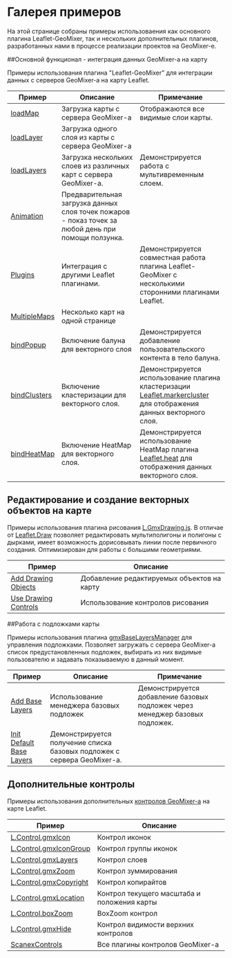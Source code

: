 # Галерея примеров

На этой странице собраны примеры использоваения как основного плагина Leaflet-GeoMixer, так и нескольких дополнительных плагинов, разработанных нами в процессе реализации проектов на GeoMixer-е.

##Основной функционал - интеграция данных GeoMixer-а на карту

Примеры использования плагина "Leaflet-GeoMixer" для интеграции данных с серверов GeoMixer-а на карту Leaflet.

Пример|Описание|Примечание
------|---------|-----------
[loadMap](http://ScanEx.github.com/Leaflet-GeoMixer/examples/GeoMixerMap.html)| Загрузка карты с сервера GeoMixer-а| Отображаются все видимые слои карты.
[loadLayer](http://ScanEx.github.com/Leaflet-GeoMixer/examplesV2/satelliteLayer.html)| Загрузка одного слоя из карты с сервера GeoMixer-а|
[loadLayers](http://ScanEx.github.com/Leaflet-GeoMixer/examples/GMXLayerLeaflet.html)| Загрузка нескольких слоев из различных карт с сервера GeoMixer-а.| Демонстрируется работа с мультивременным слоем.
[Animation](http://ScanEx.github.com/Leaflet-GeoMixer/examples/Animation.html)| Предварительная загрузка данных слоя точек пожаров - показ точек за любой день при помощи ползунка.
[Plugins](http://ScanEx.github.com/Leaflet-GeoMixer/examples/Plugins.html)| Интеграция с другими Leaflet плагинами.| Демонстрируется совместная работа плагина Leaflet-GeoMixer с несколькими сторонними плагинами Leaflet.
[MultipleMaps](http://ScanEx.github.com/Leaflet-GeoMixer/examples/MultipleMaps.html)| Несколько карт на одной странице
[bindPopup](http://ScanEx.github.com/Leaflet-GeoMixer/examplesV2/bindPopup.html)| Включение балуна для векторного слоя| Демонстрируется добавление пользовательского контента в тело балуна.
[bindClusters](http://ScanEx.github.com/Leaflet-GeoMixer/examples/bindClusters.html)| Включение кластеризации для векторного слоя.| Демонстрируется использование плагина кластеризации [Leaflet.markercluster](https://github.com/Leaflet/Leaflet.markercluster) для отображения данных векторного слоя.
[bindHeatMap](http://ScanEx.github.com/Leaflet-GeoMixer/examples/bindHeatMap.html)| Включение HeatMap для векторного слоя.|  Демонстрируется использование HeatMap плагина [Leaflet.heat](https://github.com/Leaflet/Leaflet.heat) для отображения данных векторного слоя.

## Редактирование и создание векторных объектов на карте

Примеры использования плагина рисования [L.GmxDrawing.js](https://github.com/ScanEx/gmxDrawing). В отличае от [Leaflet.Draw](https://github.com/Leaflet/Leaflet.draw) позволяет редактировать мультиполигоны и полигоны с дырками, имеет возможность дорисовывать линии после первичного создания. Оптимизирован для работы с большими геометриями.

Пример|Описание
------|---------
[Add Drawing Objects](http://scanex.github.io/gmxDrawing/examples/addDrawingObjects.html)| Добавление редактируемых объектов на карту
[Use Drawing Controls](http://scanex.github.io/gmxDrawing/examples/useDrawingControls.html)| Использование контролов рисования

##Работа с подложками карты

Примеры использования плагина [gmxBaseLayersManager](https://github.com/ScanEx/Leaflet.gmxBaseLayersManager) для управления подложками. Позволяет загружать с сервера GeoMixer-а список предустановленных подложек, выбирать из них видимые пользователю и задавать показываемую в данный момент.

Пример|Описание|Примечание
------|---------|-----------
[Add Base Layers](http://scanex.github.io/Leaflet.gmxBaseLayersManager/examples/BaseLayerManager.html)| Использование менеджера базовых подложек| Демонстрируется добавление базовых подложек через менеджер базовых подложек.
[Init Default Base Layers](http://scanex.github.io/Leaflet.gmxBaseLayersManager/examples/BaseLayersManagerInit.html)| Демонстрируется получение списка базовых подложек с сервера GeoMixer-а.|

<!--
##Плагин [leaflet-boundary-canvas](https://github.com/aparshin/leaflet-boundary-canvas)

Пример|Описание
------|---------
[canvas-boundary-edit](http://aparshin.github.io/leaflet-boundary-canvas/examples/canvas-boundary-edit.html)| Draw boundary of a raster layer yourself
[canvas-boundary](http://aparshin.github.io/leaflet-boundary-canvas/examples/canvas-boundary.html)| A multipolygon with holes as a border

##Плагин [Leaflet.imageTransform](https://github.com/ScanEx/Leaflet.imageTransform)

Пример|Описание
------|---------
[Landsat8](http://scanex.github.io/Leaflet.imageTransform/examples/Landsat8.html)| Снимки Landsat|
[Editing](http://scanex.github.io/Leaflet.imageTransform/examples/Editing.html)| Перепривязка снимка|
-->
## Дополнительные контролы

Примеры использования дополнительных [контролов GeoMixer-а](https://github.com/ScanEx/gmxControls) на карте Leaflet.

Пример|Описание
------|---------
[L.Control.gmxIcon](http://scanex.github.io/gmxControls/examples/L.Control.gmxIcon.html)| Контрол иконок
[L.Control.gmxIconGroup](http://scanex.github.io/gmxControls/examples/L.Control.gmxIconGroup.html)| Контрол группы иконок
[L.Control.gmxLayers](http://scanex.github.io/gmxControls/examples/L.Control.gmxLayers.html)| Контрол слоев
[L.Control.gmxZoom](http://scanex.github.io/gmxControls/examples/L.Control.gmxZoom.html)| Контрол зуммирования
[L.Control.gmxCopyright](http://scanex.github.io/gmxControls/examples/L.Control.gmxCopyright.html)| Контрол копирайтов
[L.Control.gmxLocation](http://scanex.github.io/gmxControls/examples/L.Control.gmxLocation.html)| Контрол текущего масштаба и положения карты
[L.Control.boxZoom](http://scanex.github.io/gmxControls/examples/L.Control.boxZoom.html)| BoxZoom контрол
[L.Control.gmxHide](http://scanex.github.io/gmxControls/examples/L.Control.gmxHide.html)| Контрол видимости верхних контролов
[ScanexControls](http://scanex.github.io/gmxControls/examples/ScanexControls.html)| Все плагины контролов GeoMixer-а
